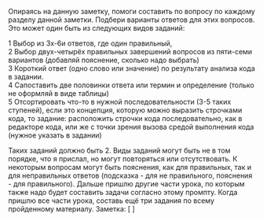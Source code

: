 Опираясь на данную заметку, помоги составить по вопросу по каждому разделу данной заметки. Подбери варианты ответов для этих вопросов. Это может один быть из следующих видов заданий:  

1 Выбор из 3х-6и ответов, где один правильный,  
2 Выбор двух-четырёх правильных завершений вопросов из пяти-семи вариантов (добавляй пояснение, сколько надо выбрать)  
3 Короткий ответ (одно слово или значение) по результату анализа кода в задании.  
4 Сапоставить две половинки ответа или термин и определение (только не оформляй в виде таблицы)  
5 Отсортировать что-то в нужной последовательности (3-5 таких ступеней), если это концепция, которую можно выразить строчками кода, то задание: расположить строчки кода последовательно, как в редакторе кода, или же с точки зрения вызова средой выполнения кода (нужное указать в задании)

Таких заданий должно быть 2. Виды заданий могут быть не в том порядке, что я прислал, но могут повторяться или отсутствовать. К некоторым вопросам могут быть пояснения, как для правильных, так и для неправильных ответов (подсказка - для не правильного, пояснения - для правильного). 
Дальше пришлю другие части урока, по которым также надо будет составить задачи согласно этому промпту. 
Когда пришлю все части урока, составь ещё три задания по всему пройденному материалу.
Заметка: [ ]